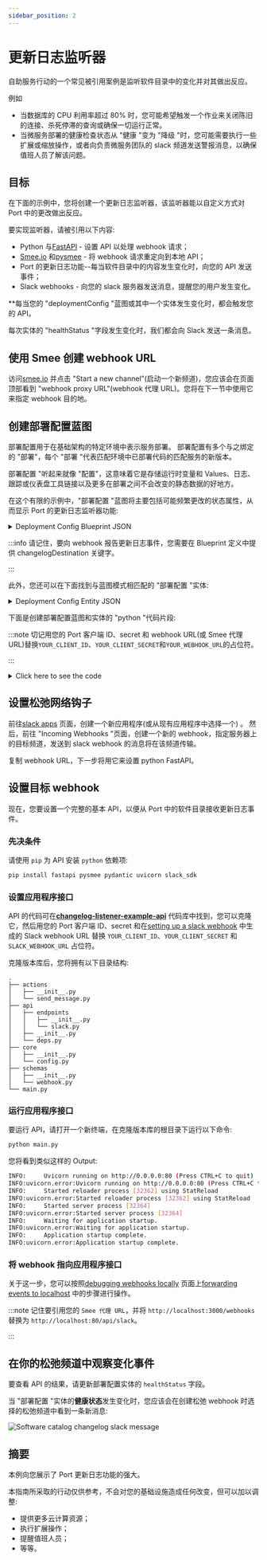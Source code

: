 ```yaml
---
sidebar_position: 2
---
```


# 更新日志监听器

自助服务行动的一个常见被引用案例是监听软件目录中的变化并对其做出反应。

例如

* 当数据库的 CPU 利用率超过 80% 时，您可能希望触发一个作业来关闭陈旧的连接、杀死停滞的查询或确保一切运行正常。
* 当微服务部署的健康检查状态从 "健康 "变为 "降级 "时，您可能需要执行一些扩展或缩放操作，或者向负责微服务团队的 slack 频道发送警报消息，以确保值班人员了解该问题。

## 目标

在下面的示例中，您将创建一个更新日志监听器，该监听器能以自定义方式对 Port 中的更改做出反应。

要实现监听器，请被引用以下内容: 

* Python 与[FastAPI](https://fastapi.tiangolo.com/) - 设置 API 以处理 webhook 请求；
* [Smee.io](https://smee.io) 和[pysmee](https://pypi.org/project/pysmee/) - 将 webhook 请求重定向到本地 API；
* Port 的更新日志功能--每当软件目录中的内容发生变化时，向您的 API 发送事件；
* Slack webhooks - 向您的 slack 服务器发送消息，提醒您的用户发生变化。

**每当您的 "deploymentConfig "蓝图或其中一个实体发生变化时，都会触发您的 API。

每次实体的 "healthStatus "字段发生变化时，我们都会向 Slack 发送一条消息。

## 使用 Smee 创建 webhook URL

访问[smee.io](https://smee.io) 并点击 "Start a new channel"(启动一个新频道)，您应该会在页面顶部看到 "webhook proxy URL"(webhook 代理 URL)。您将在下一节中使用它来指定 webhook 目的地。

## 创建部署配置蓝图

部署配置用于在基础架构的特定环境中表示服务部署。 部署配置有多个与之绑定的 "部署"，每个 "部署 "代表匹配环境中已部署代码的匹配服务的新版本。

部署配置 "听起来就像 "配置"，这意味着它是存储运行时变量和 Values、日志、跟踪或仪表盘工具链接以及更多在部署之间不会改变的静态数据的好地方。

在这个有限的示例中，"部署配置 "蓝图将主要包括可能频繁更改的状态属性，从而显示 Port 的更新日志监听器功能: 

<details>
<summary>Deployment Config Blueprint JSON</summary>

```json showLineNumbers
{
  "identifier": "deploymentConfig",
  "title": "Deployment Config",
  "icon": "Microservice",
  "schema": {
    "properties": {
      "healthStatus": {
        "type": "string",
        "title": "Health Status",
        "enum": ["Healthy", "Degraded", "Crashed", "Restarting"],
        "enumColors": {
          "Healthy": "green",
          "Degraded": "orange",
          "Crashed": "red",
          "Restarting": "yellow"
        }
      },
      "cpuUtil": {
        "type": "number",
        "title": "CPU Utilization"
      },
      "memoryUtil": {
        "type": "number",
        "title": "Memory Utilization"
      },
      "newRelicUrl": {
        "type": "string",
        "format": "url",
        "title": "New Relic",
        "description": "Link to the new relic dashboard of the service"
      },
      "sentryUrl": {
        "type": "string",
        "format": "url",
        "title": "Sentry URL",
        "description": "Link to the new sentry dashboard of the service"
      },
      "prometheusUrl": {
        "type": "string",
        "format": "url",
        "title": "Prometheus URL"
      },
      "locked": {
        "type": "boolean",
        "title": "Locked",
        "default": false,
        "description": "Are deployments currently allowed for this configuration",
        "icon": "Lock"
      }
    },
    "required": []
  },
  "mirrorProperties": {},
  "calculationProperties": {},
  "relations": {},
  "changelogDestination": {
    "type": "WEBHOOK",
    "url": "YOUR_WEBHOOK_URL"
  }
}
```

</details>

:::info 请记住，要向 webhook 报告更新日志事件，您需要在 Blueprint 定义中提供 changelogDestination 关键字。

:::

此外，您还可以在下面找到与蓝图模式相匹配的 "部署配置 "实体: 

<details>
<summary>Deployment Config Entity JSON</summary>

```json showLineNumbers
{
  "identifier": "notification-service-prod",
  "title": "Notification Service Production",
  "properties": {
    "healthStatus": "Healthy",
    "cpuUtil": 25,
    "memoryUtil": 30,
    "newRelicUrl": "https://newrelic.com",
    "sentryUrl": "https://sentry.io/",
    "prometheusUrl": "https://prometheus.io",
    "locked": false
  },
  "relations": {}
}
```

</details>

下面是创建部署配置蓝图和实体的 "python "代码片段: 

:::note 切记用您的 Port 客户端 ID、secret 和 webhook URL(或 Smee 代理 URL)替换`YOUR_CLIENT_ID`、`YOUR_CLIENT_SECRET`和`YOUR_WEBHOOK_URL`的占位符。

:::

<details>
<summary>Click here to see the code</summary>

```python showLineNumbers
import requests

CLIENT_ID = 'YOUR_CLIENT_ID'
CLIENT_SECRET = 'YOUR_CLIENT_SECRET'
WEBHOOK_URL = 'YOUR_WEBHOOK_URL'

API_URL = 'https://api.getport.io/v1'

target_blueprint = 'deploymentConfig'

credentials = {'clientId': CLIENT_ID, 'clientSecret': CLIENT_SECRET}

token_response = requests.post(f'{API_URL}/auth/access_token', json=credentials)

access_token = token_response.json()['accessToken']

headers = {
    'Authorization': f'Bearer {access_token}'
}

blueprint = {
    "identifier": target_blueprint,
    "title": "Deployment Config",
    "icon": "Microservice",
    "schema": {
        "properties": {
            "healthStatus": {
                "type": "string",
                "title": "Health Status",
                "enum": ["Healthy", "Degraded", "Crashed", "Restarting"],
                "enumColors": {
                    "Healthy": "green",
                    "Degraded": "orange",
                    "Crashed": "red",
                    "Restarting": "yellow"
                }
            },
            "cpuUtil": {
                "type": "number",
                "title": "CPU Utilization"
            },
            "memoryUtil": {
                "type": "number",
                "title": "Memory Utilization"
            },
            "newRelicUrl": {
                "type": "string",
                "format": "url",
                "title": "New Relic",
                "description": "Link to the new relic dashboard of the service"
            },
            "sentryUrl": {
                "type": "string",
                "format": "url",
                "title": "Sentry URL",
                "description": "Link to the new sentry dashboard of the service"
            },
            "prometheusUrl": {
                "type": "string",
                "format": "url",
                "title": "Prometheus URL"
            },
            "locked": {
                "type": "boolean",
                "title": "Locked",
                "default": False,
                "description": "Are deployments currently allowed for this configuration",
                "icon": "Lock"
            }
        },
        "required": []
    },
    "mirrorProperties": {},
    "calculationProperties": {},
    "relations": {},
    "changelogDestination": {
        "type": "WEBHOOK",
        "url": WEBHOOK_URL
    }
}

entity = {
    "identifier": "notification-service-prod",
    "title": "Notification Service Production",
    "properties": {
        "healthStatus": "Healthy",
        "cpuUtil": 25,
        "memoryUtil": 30,
        "newRelicUrl": "https://newrelic.com",
        "sentryUrl": "https://sentry.io/",
        "prometheusUrl": "https://prometheus.io",
        "locked": False
    },
    "relations": {}
}

blueprint_response = requests.post(f'{API_URL}/blueprints', headers=headers, json=blueprint)
print(blueprint_response.json())

entity_response = requests.post(f'{API_URL}/blueprints/{target_blueprint}/entities', json=entity, headers=headers)

print(entity_response.json())
```

</details>

## 设置松弛网络钩子

前往[slack apps](https://api.slack.com/apps) 页面，创建一个新应用程序(或从现有应用程序中选择一个) 。 然后，前往 "Incoming Webhooks "页面，创建一个新的 webhook，指定服务器上的目标频道，发送到 slack webhook 的消息将在该频道传输。

复制 webhook URL，下一步将用它来设置 python FastAPI。

## 设置目标 webhook

现在，您要设置一个完整的基本 API，以便从 Port 中的软件目录接收更新日志事件。

### 先决条件

请使用 `pip` 为 API 安装 `python` 依赖项: 

```bash showLineNumbers
pip install fastapi pysmee pydantic uvicorn slack_sdk
```

### 设置应用程序接口

API 的代码可在[**changelog-listener-example-api**](https://github.com/port-labs/port-changelog-listener-example-api) 代码库中找到，您可以克隆它，然后用您的 Port 客户端 ID、secret 和在[setting up a slack webhook](#setting-up-a-slack-webhook) 中生成的 Slack webhook URL 替换 `YOUR_CLIENT_ID`、`YOUR_CLIENT_SECRET` 和 `SLACK_WEBHOOK_URL` 占位符。

克隆版本库后，您将拥有以下目录结构: 

```
.
├── actions
│   ├── __init__.py
│   └── send_message.py
├── api
│   ├── endpoints
│   │   ├── __init__.py
│   │   └── slack.py
│   ├── __init__.py
│   └── deps.py
├── core
│   ├── __init__.py
│   └── config.py
├── schemas
│   ├── __init__.py
│   └── webhook.py
└── main.py
```

### 运行应用程序接口

要运行 API，请打开一个新终端，在克隆版本库的根目录下运行以下命令: 

```bash showLineNumbers
python main.py
```

您将看到类似这样的 Output: 

```bash showLineNumbers
INFO:     Uvicorn running on http://0.0.0.0:80 (Press CTRL+C to quit)
INFO:uvicorn.error:Uvicorn running on http://0.0.0.0:80 (Press CTRL+C to quit)
INFO:     Started reloader process [32362] using StatReload
INFO:uvicorn.error:Started reloader process [32362] using StatReload
INFO:     Started server process [32364]
INFO:uvicorn.error:Started server process [32364]
INFO:     Waiting for application startup.
INFO:uvicorn.error:Waiting for application startup.
INFO:     Application startup complete.
INFO:uvicorn.error:Application startup complete.
```

### 将 webhook 指向应用程序接口

关于这一步，您可以按照[debugging webhooks locally](../local-debugging-webhook.md) 页面上[forwarding events to localhost](../local-debugging-webhook.md#forwarding-events-to-localhost) 中的步骤进行操作。

:::note 记住要引用您的 `Smee 代理 URL`，并将 `http://localhost:3000/webhooks` 替换为 `http://localhost:80/api/slack`。

:::

## 在你的松弛频道中观察变化事件

要查看 API 的结果，请更新部署配置实体的 `healthStatus` 字段。

当 "部署配置 "实体的**健康状态**发生变化时，您应该会在创建松弛 webhook 时选择的松弛频道中看到一条新消息: 

![Software catalog changelog slack message](../../../../../static/img/self-service-actions/changelog-slack-message.png)

## 摘要

本例向您展示了 Port 更新日志功能的强大。

本指南所采取的行动仅供参考，不会对您的基础设施造成任何改变，但可以加以调整: 

* 提供更多云计算资源；
* 执行扩展操作；
* 提醒值班人员；
* 等等。
